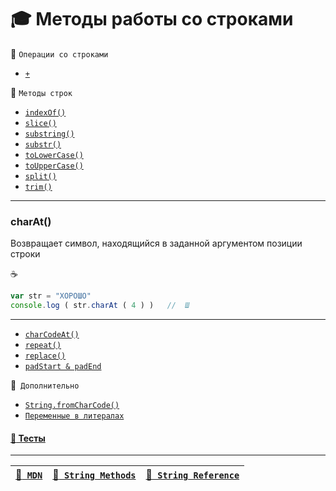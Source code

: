 # :mortar_board: Методы работы со строками

:file_folder: `Операции со строками`

* [`+`](Strings-methods-concat)

:file_folder: `Методы строк`

* [`indexOf()`](Strings-methods-indexOf)
* [`slice()`](Strings-methods-slice)
* [`substring()`](Strings-methods-substring)
* [`substr()`](Strings-methods-substr)
* [`toLowerCase()`](Strings-methods-toLowerCase)
* [`toUpperCase()`](Strings-methods-toUpperCase)
* [`split()`](Strings-methods-split)
* [`trim()`](Strings-methods-trim)

***

### charAt()

Возвращает символ, находящийся в заданной аргументом позиции строки

:coffee:

```javascript
var str = "ХОРОШО"
console.log ( str.charAt ( 4 ) )   //  Ш
```

***

* [`charCodeAt()`](Strings-methods-charCodeAt)
* [`repeat()`](Strings-methods-repeat)
* [`replace()`](Strings-methods-replace)
* [`padStart & padEnd`](Strings-methods-padStart-padEnd)

:file_folder:` Дополнительно`

* [`String.fromCharCode()`](String-fromCharCode)
* [`Переменные в литералах`](Strings-vars-and-literals)

#### [:briefcase: Тесты](https://garevna.github.io/js-quiz/#stringMethods)

***

| [:link:` MDN`](https://developer.mozilla.org/ru/docs/Web/JavaScript/Reference/Global_Objects/String "Открывайте в новой вкладке") | [:link:` String Methods`](https://www.w3schools.com/js/js_string_methods.asp "Открывайте в новой вкладке") | [:link:` String Reference`](https://www.w3schools.com/jsref/jsref_obj_string.asp "Открывайте в новой вкладке") |
|-|-|-|